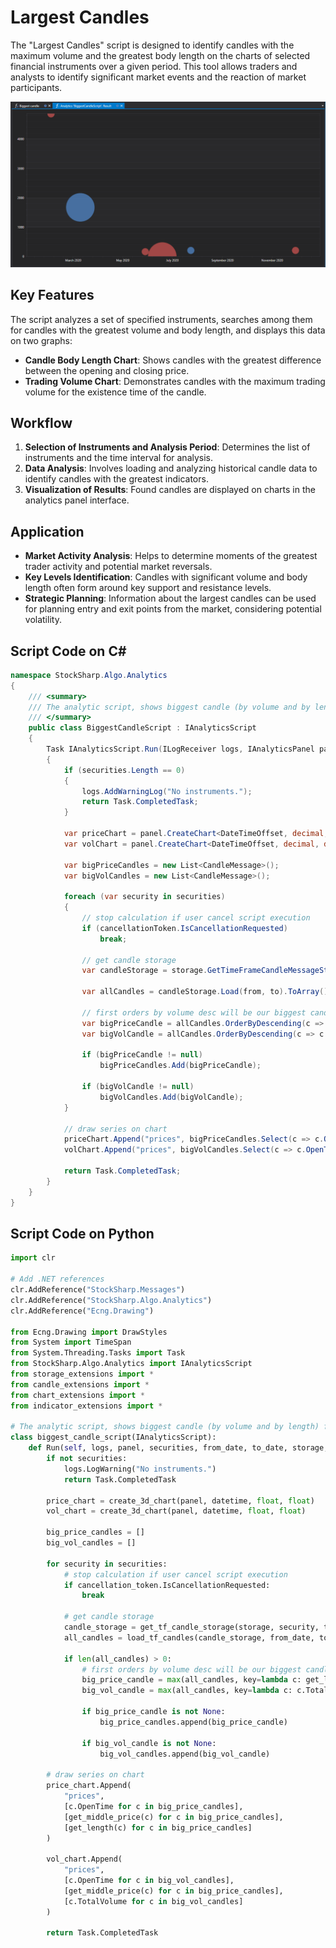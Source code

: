 # Largest Candles

The "Largest Candles" script is designed to identify candles with the maximum volume and the greatest body length on the charts of selected financial instruments over a given period. This tool allows traders and analysts to identify significant market events and the reaction of market participants.

![hydra_analitics_big_candle](../../../../images/hydra_analitics_big_candle.png)

## Key Features

The script analyzes a set of specified instruments, searches among them for candles with the greatest volume and body length, and displays this data on two graphs:

- **Candle Body Length Chart**: Shows candles with the greatest difference between the opening and closing price.
- **Trading Volume Chart**: Demonstrates candles with the maximum trading volume for the existence time of the candle.

## Workflow

1. **Selection of Instruments and Analysis Period**: Determines the list of instruments and the time interval for analysis.
2. **Data Analysis**: Involves loading and analyzing historical candle data to identify candles with the greatest indicators.
3. **Visualization of Results**: Found candles are displayed on charts in the analytics panel interface.

## Application

- **Market Activity Analysis**: Helps to determine moments of the greatest trader activity and potential market reversals.
- **Key Levels Identification**: Candles with significant volume and body length often form around key support and resistance levels.
- **Strategic Planning**: Information about the largest candles can be used for planning entry and exit points from the market, considering potential volatility.

## Script Code on C#

```cs
namespace StockSharp.Algo.Analytics
{
	/// <summary>
	/// The analytic script, shows biggest candle (by volume and by length) for specified securities.
	/// </summary>
	public class BiggestCandleScript : IAnalyticsScript
	{
		Task IAnalyticsScript.Run(ILogReceiver logs, IAnalyticsPanel panel, SecurityId[] securities, DateTime from, DateTime to, IStorageRegistry storage, IMarketDataDrive drive, StorageFormats format, TimeSpan timeFrame, CancellationToken cancellationToken)
		{
			if (securities.Length == 0)
			{
				logs.AddWarningLog("No instruments.");
				return Task.CompletedTask;
			}

			var priceChart = panel.CreateChart<DateTimeOffset, decimal, decimal>();
			var volChart = panel.CreateChart<DateTimeOffset, decimal, decimal>();

			var bigPriceCandles = new List<CandleMessage>();
			var bigVolCandles = new List<CandleMessage>();

			foreach (var security in securities)
			{
				// stop calculation if user cancel script execution
				if (cancellationToken.IsCancellationRequested)
					break;

				// get candle storage
				var candleStorage = storage.GetTimeFrameCandleMessageStorage(security, timeFrame, drive, format);

				var allCandles = candleStorage.Load(from, to).ToArray();

				// first orders by volume desc will be our biggest candle
				var bigPriceCandle = allCandles.OrderByDescending(c => c.GetLength()).FirstOrDefault();
				var bigVolCandle = allCandles.OrderByDescending(c => c.TotalVolume).FirstOrDefault();

				if (bigPriceCandle != null)
					bigPriceCandles.Add(bigPriceCandle);

				if (bigVolCandle != null)
					bigVolCandles.Add(bigVolCandle);
			}

			// draw series on chart
			priceChart.Append("prices", bigPriceCandles.Select(c => c.OpenTime), bigPriceCandles.Select(c => c.GetMiddlePrice(null)), bigPriceCandles.Select(c => c.GetLength()));
			volChart.Append("prices", bigVolCandles.Select(c => c.OpenTime), bigPriceCandles.Select(c => c.GetMiddlePrice(null)), bigVolCandles.Select(c => c.TotalVolume));

			return Task.CompletedTask;
		}
	}
}
```

## Script Code on Python

```python
import clr

# Add .NET references
clr.AddReference("StockSharp.Messages")
clr.AddReference("StockSharp.Algo.Analytics")
clr.AddReference("Ecng.Drawing")

from Ecng.Drawing import DrawStyles
from System import TimeSpan
from System.Threading.Tasks import Task
from StockSharp.Algo.Analytics import IAnalyticsScript
from storage_extensions import *
from candle_extensions import *
from chart_extensions import *
from indicator_extensions import *

# The analytic script, shows biggest candle (by volume and by length) for specified securities.
class biggest_candle_script(IAnalyticsScript):
    def Run(self, logs, panel, securities, from_date, to_date, storage, drive, format, time_frame, cancellation_token):
        if not securities:
            logs.LogWarning("No instruments.")
            return Task.CompletedTask

        price_chart = create_3d_chart(panel, datetime, float, float)
        vol_chart = create_3d_chart(panel, datetime, float, float)

        big_price_candles = []
        big_vol_candles = []

        for security in securities:
            # stop calculation if user cancel script execution
            if cancellation_token.IsCancellationRequested:
                break

            # get candle storage
            candle_storage = get_tf_candle_storage(storage, security, time_frame, drive, format)
            all_candles = load_tf_candles(candle_storage, from_date, to_date)

            if len(all_candles) > 0:
                # first orders by volume desc will be our biggest candle
                big_price_candle = max(all_candles, key=lambda c: get_length(c))
                big_vol_candle = max(all_candles, key=lambda c: c.TotalVolume)

                if big_price_candle is not None:
                    big_price_candles.append(big_price_candle)

                if big_vol_candle is not None:
                    big_vol_candles.append(big_vol_candle)

        # draw series on chart
        price_chart.Append(
            "prices",
            [c.OpenTime for c in big_price_candles],
            [get_middle_price(c) for c in big_price_candles],
            [get_length(c) for c in big_price_candles]
        )

        vol_chart.Append(
            "prices",
            [c.OpenTime for c in big_vol_candles],
            [get_middle_price(c) for c in big_price_candles],
            [c.TotalVolume for c in big_vol_candles]
        )

        return Task.CompletedTask
```
